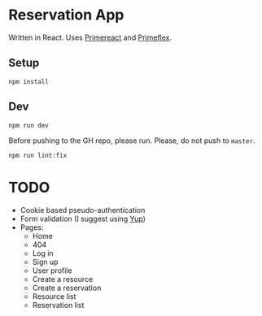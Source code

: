 # Reservation App

Written in React. Uses [Primereact](https://primereact.org/) and
[Primeflex](https://primeflex.org/).

## Setup

```
npm install
```

## Dev

```
npm run dev
```

Before pushing to the GH repo, please run. Please, do not push to `master`.

```
npm run lint:fix
```

# TODO

- Cookie based pseudo-authentication
- Form validation (I suggest using [Yup](https://www.npmjs.com/package/yup))
- Pages:
  - Home
  - 404
  - Log in
  - Sign up
  - User profile
  - Create a resource
  - Create a reservation
  - Resource list
  - Reservation list
